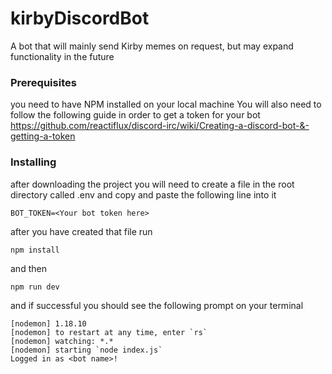 # kirbyDiscordBot
A bot that will mainly send Kirby memes on request, but may expand functionality in the future

### Prerequisites

you need to have NPM installed on your local machine 
You will also need to follow the following guide in order to get a token for your bot 
https://github.com/reactiflux/discord-irc/wiki/Creating-a-discord-bot-&-getting-a-token

### Installing

after downloading the project you will need to create a file in the root directory called .env and copy and paste the following line into it 

```
BOT_TOKEN=<Your bot token here>
```

after you have created that file run

```
npm install
```

and then 

```
npm run dev
```

and if successful you should see the following prompt on your terminal

```
[nodemon] 1.18.10
[nodemon] to restart at any time, enter `rs`
[nodemon] watching: *.*
[nodemon] starting `node index.js`
Logged in as <bot name>!
```


